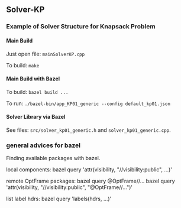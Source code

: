 ## Solver-KP

### Example of Solver Structure for Knapsack Problem

#### Main Build

Just open file: `mainSolverKP.cpp`

To build: `make`

#### Main Build with Bazel 

To build: `bazel build ...`

To run: `./bazel-bin/app_KP01_generic --config default_kp01.json`

#### Solver Library via Bazel

See files: `src/solver_kp01_generic.h` and `solver_kp01_generic.cpp`.

### general advices for bazel
Finding available packages with bazel.

local components:
bazel query 'attr(visibility, "//visibility:public", ...)'

remote OptFrame packages:
bazel query @OptFrame//...
bazel query 'attr(visibility, "//visibility:public", "@OptFrame//...")'


list label hdrs:
bazel query 'labels(hdrs, ...)'
